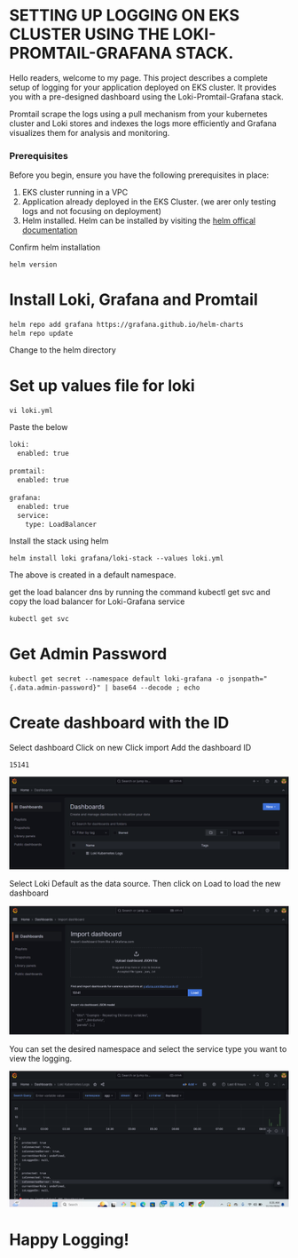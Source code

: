 # SETTING UP LOGGING ON EKS CLUSTER USING THE LOKI-PROMTAIL-GRAFANA STACK.

Hello readers, welcome to my page. This project describes a complete setup of logging for your application deployed on EKS cluster. It provides you with a pre-designed dashboard using the Loki-Promtail-Grafana stack. 

Promtail scrape the logs using a pull mechanism from your kubernetes cluster and Loki stores and indexes the logs more efficiently and  Grafana visualizes them for analysis and monitoring. 

### Prerequisites

Before you begin, ensure you have the following prerequisites in place:

1.  EKS cluster running in a VPC
2.  Application already deployed in the EKS Cluster. (we arer only testing logs and not focusing on deployment)
3.  Helm installed. Helm can be installed by visiting the [helm offical documentation](https://helm.sh/docs/intro/install/)

Confirm helm installation 

```
helm version
```
# Install Loki, Grafana and Promtail

```
helm repo add grafana https://grafana.github.io/helm-charts
helm repo update
```
Change to the helm directory
# Set up values file for loki

```
vi loki.yml
```
Paste the below

```
loki:
  enabled: true

promtail:
  enabled: true

grafana:
  enabled: true
  service:
    type: LoadBalancer
```

Install the stack using helm 

```
helm install loki grafana/loki-stack --values loki.yml
```
The above is created in a default namespace. 

get the load balancer dns by running the command kubectl get svc and copy the load balancer for Loki-Grafana service

```
kubectl get svc 
```

# Get Admin Password

```
kubectl get secret --namespace default loki-grafana -o jsonpath="{.data.admin-password}" | base64 --decode ; echo
```

# Create dashboard with the ID 

Select dashboard
Click on new
Click import
Add the dashboard ID

```
15141
```

![dashboard page](./images/dash1.png)

Select Loki Default as the data source. Then click on Load to load the new dashboard

![Import page](./images/dash2.png)

You can set the desired namespace and select the service type you want to view the logging. 

![logging page](./images/dash3.png)

# Happy Logging!
